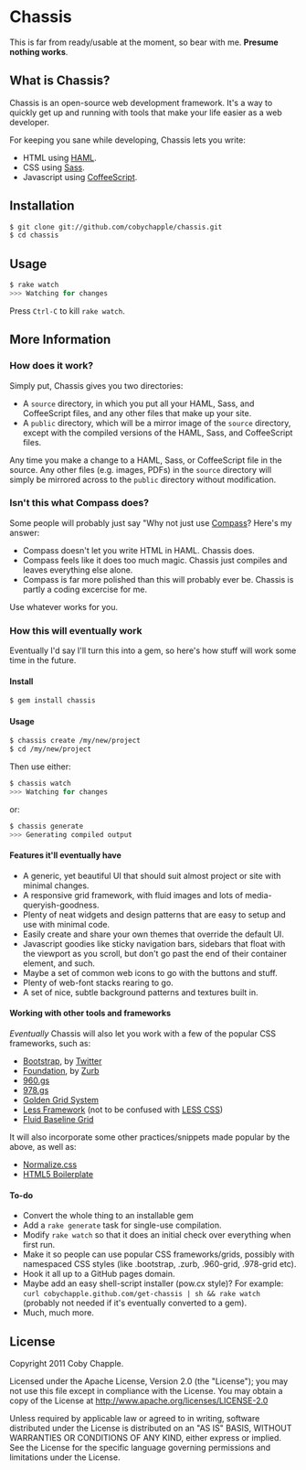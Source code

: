 # Chassis

This is far from ready/usable at the moment, so bear with me. **Presume nothing works**.

## What is Chassis?

Chassis is an open-source web development framework. It's a way to quickly get up and running with tools that make your life easier as a web developer.

For keeping you sane while developing, Chassis lets you write:
- HTML using [HAML](http://haml-lang.com/).
- CSS using [Sass](http://sass-lang.com/).
- Javascript using [CoffeeScript](http://coffeescript.org/).

## Installation

```sh
$ git clone git://github.com/cobychapple/chassis.git
$ cd chassis
```

## Usage

```sh
$ rake watch
>>> Watching for changes
```

Press `Ctrl-C` to kill `rake watch`.

## More Information

### How does it work?

Simply put, Chassis gives you two directories:
- A `source` directory, in which you put all your HAML, Sass, and CoffeeScript files, and any other files that make up your site.
- A `public` directory, which will be a mirror image of the `source` directory, except with the compiled versions of the HAML, Sass, and CoffeeScript files.

Any time you make a change to a HAML, Sass, or CoffeeScript file in the source. Any other files (e.g. images, PDFs) in the `source` directory will simply be mirrored across to the `public` directory without modification.

### Isn't this what Compass does?

Some people will probably just say "Why not just use [Compass](http://compass-style.org/)? Here's my answer:
- Compass doesn't let you write HTML in HAML. Chassis does.
- Compass feels like it does too much magic. Chassis just compiles and leaves everything else alone.
- Compass is far more polished than this will probably ever be. Chassis is partly a coding excercise for me.

Use whatever works for you.

### How this will eventually work

Eventually I'd say I'll turn this into a gem, so here's how stuff will work some time in the future.

#### Install

```sh
$ gem install chassis
```

#### Usage

```sh
$ chassis create /my/new/project
$ cd /my/new/project
```

Then use either:

```sh
$ chassis watch
>>> Watching for changes
```

or:

```sh
$ chassis generate
>>> Generating compiled output
```

#### Features it'll eventually have

- A generic, yet beautiful UI that should suit almost project or site with minimal changes.
- A responsive grid framework, with fluid images and lots of media-queryish-goodness.
- Plenty of neat widgets and design patterns that are easy to setup and use with minimal code.
- Easily create and share your own themes that override the default UI.
- Javascript goodies like sticky navigation bars, sidebars that float with the viewport as you scroll, but don't go past the end of their container element, and such.
- Maybe a set of common web icons to go with the buttons and stuff.
- Plenty of web-font stacks rearing to go.
- A set of nice, subtle background patterns and textures built in.

#### Working with other tools and frameworks

*Eventually* Chassis will also let you work with a few of the popular CSS frameworks, such as:
- [Bootstrap](http://twitter.github.com/bootstrap/), by [Twitter](http://twitter.com)
- [Foundation](http://foundation.zurb.com/), by [Zurb](http://www.zurb.com/)
- [960.gs](http://960.gs/)
- [978.gs](http://978.gs/)
- [Golden Grid System](http://goldengridsystem.com/)
- [Less Framework](http://lessframework.com/) (not to be confused with [LESS CSS](http://lesscss.org/))
- [Fluid Baseline Grid](http://fluidbaselinegrid.com/)

It will also incorporate some other practices/snippets made popular by the above, as well as:
- [Normalize.css](http://necolas.github.com/normalize.css/)
- [HTML5 Boilerplate](http://html5boilerplate.com/)


#### To-do

- Convert the whole thing to an installable gem
- Add a `rake generate` task for single-use compilation.
- Modify `rake watch` so that it does an initial check over everything when first run.
- Make it so people can use popular CSS frameworks/grids, possibly with namespaced CSS styles (like .bootstrap, .zurb, .960-grid, .978-grid etc).
- Hook it all up to a GitHub pages domain.
- Maybe add an easy shell-script installer (pow.cx style)? For example: `curl cobychapple.github.com/get-chassis | sh && rake watch` (probably not needed if it's eventually converted to a gem).
- Much, much more.

## License

Copyright 2011 Coby Chapple.

Licensed under the Apache License, Version 2.0 (the "License"); you may not use this file except in compliance with the License. You may obtain a copy of the License at http://www.apache.org/licenses/LICENSE-2.0

Unless required by applicable law or agreed to in writing, software distributed under the License is distributed on an "AS IS" BASIS, WITHOUT WARRANTIES OR CONDITIONS OF ANY KIND, either express or implied. See the License for the specific language governing permissions and limitations under the License.
